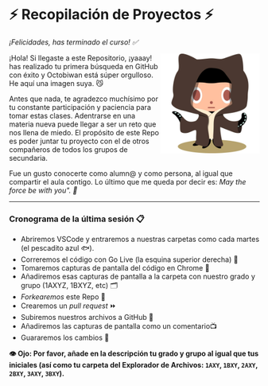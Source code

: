 # ⚡️ Recopilación de Proyectos ⚡️ 

_¡Felicidades, has terminado el curso! ✅_

<img src=https://github.com/ximyer/prueba-final/blob/carpetas/archivos-ximyer/imagenes-octocat/octobiwan.jpg alt=Obi-Wan height=200 align=right>

¡Hola! Si llegaste a este Repositorio, ¡yaaay! has realizado tu primera búsqueda en GitHub con éxito y Octobiwan está súper orgulloso. He aquí una imagen suya. 😼

Antes que nada, te agradezco muchísimo por tu constante participación y paciencia para tomar estas clases. Adentrarse en una materia nueva puede llegar a ser un reto que nos llena de miedo. 
El propósito de este Repo es poder juntar tu proyecto con el de otros compañeros de todos los grupos de secundaria. 

Fue un gusto conocerte como alumn@ y como persona, al igual que compartir el aula contigo. Lo último que me queda por decir es: _May the force be with you". 💫_

---

### Cronograma de la última sesión 📋

- Abriremos VSCode y entraremos a nuestras carpetas como cada martes (el pescadito azul 🐟).
- Correremos el código con Go Live (la esquina superior derecha) 🛜
- Tomaremos capturas de pantalla del código en Chrome 📸
- Añadiremos esas capturas de pantalla a la carpeta con nuestro grado y grupo (1AXYZ, 1BXYZ, etc) 🗂️
- _Forkearemos_ este Repo 🍴
-  Crearemos un _pull request_ ⏩️
- Subiremos nuestros archivos a GitHub 👾
- Añadiremos las capturas de pantalla como un comentario📺
- Guararemos los cambios 📨

**👁️ Ojo: Por favor, añade en la descripción tu grado y grupo al igual que tus iniciales (así como tu carpeta del Explorador de Archivos: `1AXY`, `1BXY`, `2AXY`, `2BXY`, `3AXY`, `3BXY`).**
